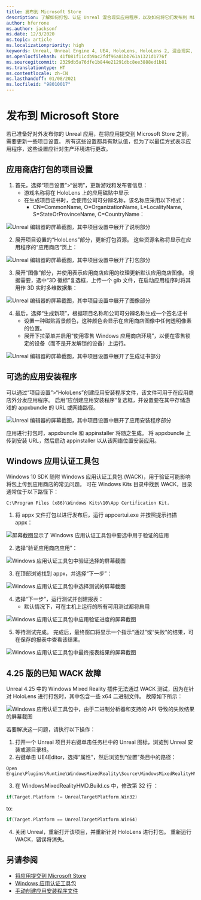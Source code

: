 ```yaml
---
title: 发布到 Microsoft Store
description: 了解如何打包、认证 Unreal 混合现实应用程序，以及如何将它们发布到 Microsoft Store。
author: hferrone
ms.author: jacksonf
ms.date: 12/3/2020
ms.topic: article
ms.localizationpriority: high
keywords: Unreal, Unreal Engine 4, UE4, HoloLens, HoloLens 2, 混合现实, 开发, 文档, 指南, 功能, 混合现实头戴显示设备, windows 混合现实头戴显示设备, 虚拟现实头戴显示设备, 发布, 分发, Microsoft Store
ms.openlocfilehash: 41f081f11cdb9ac2fdf96a81bb761a1321d1776f
ms.sourcegitcommit: 2329db5a76dfe1b844e21291dbc8ee3888ed1b81
ms.translationtype: HT
ms.contentlocale: zh-CN
ms.lasthandoff: 01/08/2021
ms.locfileid: "98010017"
---
```

# <a name="publishing-to-the-microsoft-store"></a>发布到 Microsoft Store

若已准备好对外发布你的 Unreal 应用，在将应用提交到 Microsoft Store 之前，需要更新一些项目设置。 所有这些设置都具有默认值，但为了以最佳方式表示应用程序，这些设置应针对生产环境进行更改。

## <a name="project-settings-for-the-store-packaging"></a>应用商店打包的项目设置

1. 首先，选择“项目设置”>“说明”，更新游戏和发布者信息： 
    * 游戏名称将在 HoloLens 上的应用磁贴中显示
    * 在生成项目证书时，会使用公司可分辨名称，该名称应采用以下格式： 
        * CN=CommonName, O=OrganizationName, L=LocalityName, S=StateOrProvinceName, C=CountryName：

![Unreal 编辑器的屏幕截图，其中项目设置中展开了说明部分](images/unreal-publishing-img-01.png)

2. 展开项目设置的“HoloLens”部分，更新打包资源。  这些资源名称将显示在应用程序的“应用商店”页上：

![Unreal 编辑器的屏幕截图，其中项目设置中展开了打包部分](images/unreal-publishing-img-02.png)

3. 展开“图像”部分，并使用表示应用商店应用的纹理更新默认应用商店图像。  根据需要，选中“3D 徽标”复选框，上传一个 glb 文件，在启动应用程序时将其用作 3D 实时多维数据集：

![Unreal 编辑器的屏幕截图，其中项目设置中展开了图像部分](images/unreal-publishing-img-03.png)

4. 最后，选择“生成新项”，根据项目名称和公司可分辨名称生成一个签名证书  
    * 设置一种磁贴背景颜色，这种颜色会显示在应用商店图像中任何透明像素的位置。
    * 展开下拉菜单并启用“使用零售 Windows 应用商店环境”，以便在零售锁定的设备（而不是开发解锁的设备）上运行。

![Unreal 编辑器的屏幕截图，其中项目设置中展开了生成证书部分](images/unreal-publishing-img-04.png)

## <a name="optional-app-installer"></a>可选的应用安装程序

可以通过“项目设置”>“HoloLens”创建应用安装程序文件，该文件可用于在应用商店外分发应用程序。  启用“应创建应用安装程序”复选框，并设置要在其中存储游戏的 appxbundle 的 URL 或网络路径。  

![Unreal 编辑器的屏幕截图，其中项目设置中展开了应用安装程序部分](images/unreal-publishing-img-05.png)

应用进行打包时，appxbundle 和 appinstaller 将随之生成。  将 appxbundle 上传到安装 URL，然后启动 appinstaller 以从该网络位置安装应用。

## <a name="windows-app-certification-kit"></a>Windows 应用认证工具包

Windows 10 SDK 随附 Windows 应用认证工具包 (WACK)，用于验证可能影响将包上传到应用商店的常见问题。  可在 Windows Kits 目录中找到 WACK，目录通常位于以下路径下： 

```
C:\Program Files (x86)\Windows Kits\10\App Certification Kit.
```

1. 将 appx 文件打包以进行发布后，运行 appcertui.exe 并按照提示扫描 appx：

![屏幕截图显示了 Windows 应用认证工具包中要选中用于验证的应用](images/unreal-publishing-img-06.png)

2. 选择“验证应用商店应用”：

![Windows 应用认证工具包中验证选择的屏幕截图](images/unreal-publishing-img-07.png)

3. 在顶部浏览找到 appx，并选择“下一步”：

![Windows 应用认证工具包中选择测试的屏幕截图](images/unreal-publishing-img-08.png)

4. 选择“下一步”，运行测试并创建报表：
    * 默认情况下，可在主机上运行的所有可用测试都将启用

![Windows 应用认证工具包中应用验证进度的屏幕截图](images/unreal-publishing-img-09.png)

5. 等待测试完成。 完成后，最终窗口将显示一个指示“通过”或“失败”的结果，可在保存的报表中查看该结果。

![Windows 应用认证工具包中最终报表结果的屏幕截图](images/unreal-publishing-img-10.png)

## <a name="known-wack-failure-with-425"></a>4\.25 版的已知 WACK 故障

Unreal 4.25 中的 Windows Mixed Reality 插件无法通过 WACK 测试，因为在针对 HoloLens 进行打包时，其中包含一些 x64 二进制文件。 故障如下所示：

![Windows 应用认证工具包中，由于二进制分析器和支持的 API 导致的失败结果的屏幕截图](images/unreal-publishing-img-11.png)

若要解决这一问题，请执行以下操作：
1. 打开一个 Unreal 项目并右键单击任务栏中的 Unreal 图标，浏览到 Unreal 安装或源目录根。
2. 右键单击 UE4Editor，选择“属性”，然后浏览到“位置”条目中的路径：

```
Open Engine\Plugins\Runtime\WindowsMixedReality\Source\WindowsMixedRealityHMD\WindowsMixedRealityHMD.Build.cs.
```

3. 在 WindowsMixedRealityHMD.Build.cs 中，修改第 32 行 ：

```cpp
if(Target.Platform != UnrealTargetPlatform.Win32)
```

to:

```cpp
if(Target.Platform == UnrealTargetPlatform.Win64)

```

4. 关闭 Unreal，重新打开该项目，并重新针对 HoloLens 进行打包。  重新运行 WACK，错误将消失。 

## <a name="see-also"></a>另请参阅

* [将应用提交到 Microsoft Store](../../distribute/submitting-an-app-to-the-microsoft-store.md)
* [Windows 应用认证工具包](https://developer.microsoft.com/windows/downloads/app-certification-kit)
* [手动创建应用安装程序文件](https://docs.microsoft.com/windows/msix/app-installer/how-to-create-appinstaller-file)